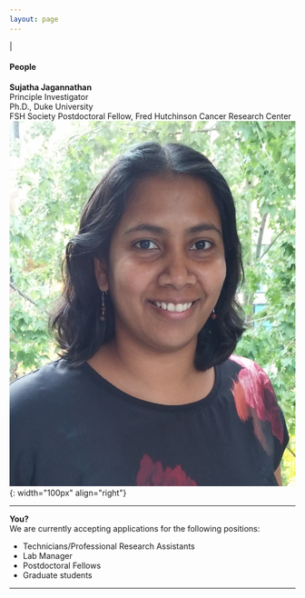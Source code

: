 ```yaml
---
layout: page
---
```

|

#### People

**Sujatha Jagannathan**  
Principle Investigator  
Ph.D., Duke University    
FSH Society Postdoctoral Fellow, Fred Hutchinson Cancer Research Center  
![Suja Jagannathan](/img/SJ_photo_for_flyer.jpg){: width="100px" align="right"}

----

**You?**  
We are currently accepting applications for the following positions:
- Technicians/Professional Research Assistants  
- Lab Manager  
- Postdoctoral Fellows  
- Graduate students  

----
